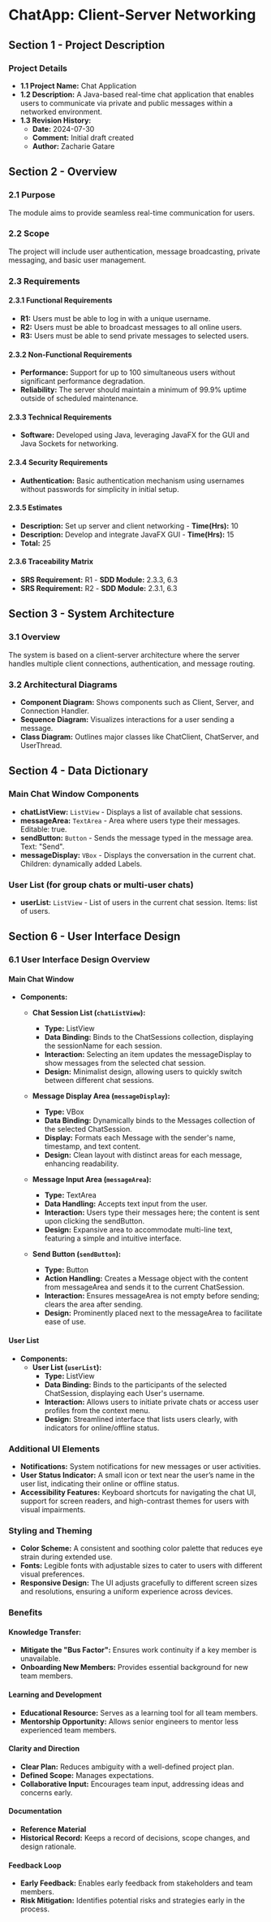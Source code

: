 # ChatApp: Client-Server Networking

## Section 1 - Project Description

### Project Details

- **1.1 Project Name:** Chat Application
- **1.2 Description:** A Java-based real-time chat application that enables users to communicate via private and public messages within a networked environment.
- **1.3 Revision History:**
  - **Date:** 2024-07-30
  - **Comment:** Initial draft created
  - **Author:** Zacharie Gatare

## Section 2 - Overview

### 2.1 Purpose
The module aims to provide seamless real-time communication for users.

### 2.2 Scope
The project will include user authentication, message broadcasting, private messaging, and basic user management.

### 2.3 Requirements

#### 2.3.1 Functional Requirements
- **R1:** Users must be able to log in with a unique username.
- **R2:** Users must be able to broadcast messages to all online users.
- **R3:** Users must be able to send private messages to selected users.

#### 2.3.2 Non-Functional Requirements
- **Performance:** Support for up to 100 simultaneous users without significant performance degradation.
- **Reliability:** The server should maintain a minimum of 99.9% uptime outside of scheduled maintenance.

#### 2.3.3 Technical Requirements
- **Software:** Developed using Java, leveraging JavaFX for the GUI and Java Sockets for networking.

#### 2.3.4 Security Requirements
- **Authentication:** Basic authentication mechanism using usernames without passwords for simplicity in initial setup.

#### 2.3.5 Estimates
- **Description:** Set up server and client networking - **Time(Hrs):** 10
- **Description:** Develop and integrate JavaFX GUI - **Time(Hrs):** 15
- **Total:** 25

#### 2.3.6 Traceability Matrix
- **SRS Requirement:** R1 - **SDD Module:** 2.3.3, 6.3
- **SRS Requirement:** R2 - **SDD Module:** 2.3.1, 6.3

## Section 3 - System Architecture

### 3.1 Overview
The system is based on a client-server architecture where the server handles multiple client connections, authentication, and message routing.

### 3.2 Architectural Diagrams
- **Component Diagram:** Shows components such as Client, Server, and Connection Handler.
- **Sequence Diagram:** Visualizes interactions for a user sending a message.
- **Class Diagram:** Outlines major classes like ChatClient, ChatServer, and UserThread.

## Section 4 - Data Dictionary

### Main Chat Window Components

- **chatListView:** `ListView` - Displays a list of available chat sessions.
- **messageArea:** `TextArea` - Area where users type their messages. Editable: true.
- **sendButton:** `Button` - Sends the message typed in the message area. Text: "Send".
- **messageDisplay:** `VBox` - Displays the conversation in the current chat. Children: dynamically added Labels.

### User List (for group chats or multi-user chats)

- **userList:** `ListView` - List of users in the current chat session. Items: list of users.

## Section 6 - User Interface Design

### 6.1 User Interface Design Overview

#### Main Chat Window
- **Components:**
  - **Chat Session List (`chatListView`):**
    - **Type:** ListView
    - **Data Binding:** Binds to the ChatSessions collection, displaying the sessionName for each session.
    - **Interaction:** Selecting an item updates the messageDisplay to show messages from the selected chat session.
    - **Design:** Minimalist design, allowing users to quickly switch between different chat sessions.

  - **Message Display Area (`messageDisplay`):**
    - **Type:** VBox
    - **Data Binding:** Dynamically binds to the Messages collection of the selected ChatSession.
    - **Display:** Formats each Message with the sender's name, timestamp, and text content.
    - **Design:** Clean layout with distinct areas for each message, enhancing readability.

  - **Message Input Area (`messageArea`):**
    - **Type:** TextArea
    - **Data Handling:** Accepts text input from the user.
    - **Interaction:** Users type their messages here; the content is sent upon clicking the sendButton.
    - **Design:** Expansive area to accommodate multi-line text, featuring a simple and intuitive interface.

  - **Send Button (`sendButton`):**
    - **Type:** Button
    - **Action Handling:** Creates a Message object with the content from messageArea and sends it to the current ChatSession.
    - **Interaction:** Ensures messageArea is not empty before sending; clears the area after sending.
    - **Design:** Prominently placed next to the messageArea to facilitate ease of use.

#### User List
- **Components:**
  - **User List (`userList`):**
    - **Type:** ListView
    - **Data Binding:** Binds to the participants of the selected ChatSession, displaying each User's username.
    - **Interaction:** Allows users to initiate private chats or access user profiles from the context menu.
    - **Design:** Streamlined interface that lists users clearly, with indicators for online/offline status.

### Additional UI Elements
- **Notifications:** System notifications for new messages or user activities.
- **User Status Indicator:** A small icon or text near the user’s name in the user list, indicating their online or offline status.
- **Accessibility Features:** Keyboard shortcuts for navigating the chat UI, support for screen readers, and high-contrast themes for users with visual impairments.

### Styling and Theming
- **Color Scheme:** A consistent and soothing color palette that reduces eye strain during extended use.
- **Fonts:** Legible fonts with adjustable sizes to cater to users with different visual preferences.
- **Responsive Design:** The UI adjusts gracefully to different screen sizes and resolutions, ensuring a uniform experience across devices.

### Benefits

#### Knowledge Transfer:
- **Mitigate the "Bus Factor":** Ensures work continuity if a key member is unavailable.
- **Onboarding New Members:** Provides essential background for new team members.

#### Learning and Development
- **Educational Resource:** Serves as a learning tool for all team members.
- **Mentorship Opportunity:** Allows senior engineers to mentor less experienced team members.

#### Clarity and Direction
- **Clear Plan:** Reduces ambiguity with a well-defined project plan.
- **Defined Scope:** Manages expectations.
- **Collaborative Input:** Encourages team input, addressing ideas and concerns early.

#### Documentation
- **Reference Material**
- **Historical Record:** Keeps a record of decisions, scope changes, and design rationale.

#### Feedback Loop
- **Early Feedback:** Enables early feedback from stakeholders and team members.
- **Risk Mitigation:** Identifies potential risks and strategies early in the process.
